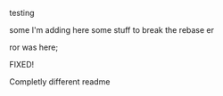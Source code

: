 testing

some I'm adding here some stuff to break the rebase er


ror was here; 

FIXED!

Completly different readme
